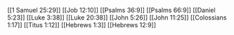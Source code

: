 [[1 Samuel 25:29]]
[[Job 12:10]]
[[Psalms 36:9]]
[[Psalms 66:9]]
[[Daniel 5:23]]
[[Luke 3:38]]
[[Luke 20:38]]
[[John 5:26]]
[[John 11:25]]
[[Colossians 1:17]]
[[Titus 1:12]]
[[Hebrews 1:3]]
[[Hebrews 12:9]]
